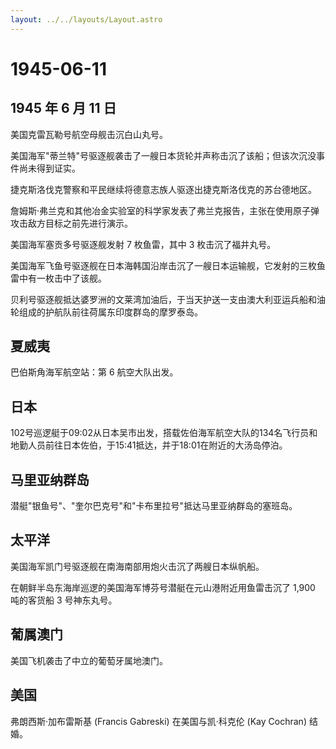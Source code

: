 ```yaml
---
layout: ../../layouts/Layout.astro
---
```


# 1945-06-11

## 1945 年 6 月 11 日

美国克雷瓦勒号航空母舰击沉白山丸号。

美国海军"蒂兰特"号驱逐舰袭击了一艘日本货轮并声称击沉了该船；但该次沉没事件尚未得到证实。

捷克斯洛伐克警察和平民继续将德意志族人驱逐出捷克斯洛伐克的苏台德地区。

詹姆斯·弗兰克和其他冶金实验室的科学家发表了弗兰克报告，主张在使用原子弹攻击敌方目标之前先进行演示。

美国海军塞贡多号驱逐舰发射 7 枚鱼雷，其中 3 枚击沉了福井丸号。

美国海军飞鱼号驱逐舰在日本海韩国沿岸击沉了一艘日本运输舰，它发射的三枚鱼雷中有一枚击中了该舰。

贝利号驱逐舰抵达婆罗洲的文莱湾加油后，于当天护送一支由澳大利亚运兵船和油轮组成的护航队前往荷属东印度群岛的摩罗泰岛。

## 夏威夷

巴伯斯角海军航空站：第 6 航空大队出发。

## 日本

102号巡逻艇于09:02从日本吴市出发，搭载佐伯海军航空大队的134名飞行员和地勤人员前往日本佐伯，于15:41抵达，并于18:01在附近的大汤岛停泊。

## 马里亚纳群岛

潜艇"银鱼号"、"奎尔巴克号"和"卡布里拉号"抵达马里亚纳群岛的塞班岛。

## 太平洋

美国海军凯门号驱逐舰在南海南部用炮火击沉了两艘日本纵帆船。

在朝鲜半岛东海岸巡逻的美国海军博芬号潜艇在元山港附近用鱼雷击沉了 1,900
吨的客货船 3 号神东丸号。

## 葡属澳门

美国飞机袭击了中立的葡萄牙属地澳门。

## 美国

弗朗西斯·加布雷斯基 (Francis Gabreski) 在美国与凯·科克伦 (Kay Cochran)
结婚。